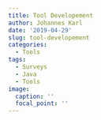 ```yaml
---
title: Tool Developement
author: Johannes Karl
date: '2019-04-29'
slug: tool-developement
categories:
  - Tools
tags:
  - Surveys
  - Java
  - Tools
image:
  caption: ''
  focal_point: ''
---
```

